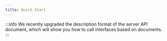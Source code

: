 ```yaml
---
title: Quick Start
---
```


:::info
We recently upgraded the description format of the server API document, which will show you how to call interfaces based on documents.
:::